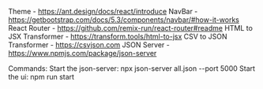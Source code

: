Theme - https://ant.design/docs/react/introduce
NavBar - https://getbootstrap.com/docs/5.3/components/navbar/#how-it-works
React Router - https://github.com/remix-run/react-router#readme
HTML to JSX Transformer - https://transform.tools/html-to-jsx
CSV to JSON Transformer - https://csvjson.com
JSON Server - https://www.npmjs.com/package/json-server

Commands:
Start the json-server: npx json-server all.json --port 5000
Start the ui: npm run start
